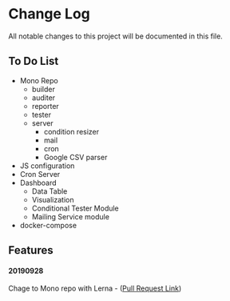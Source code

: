 # Change Log

All notable changes to this project will be documented in this file.

## To Do List
- Mono Repo
  - builder
  - auditer
  - reporter
  - tester
  - server
    - condition resizer
    - mail
    - cron
    - Google CSV parser
- JS configuration
- Cron Server
- Dashboard
  - Data Table
  - Visualization
  - Conditional Tester Module
  - Mailing Service module
- docker-compose

## Features

#### 20190928

Chage to Mono repo with Lerna - ([Pull Request Link](https://github.com/Seolhun/web-performance-tester/pull/5))


